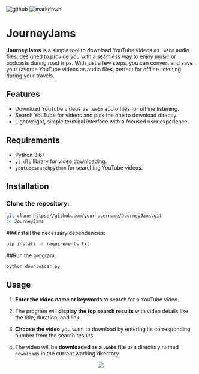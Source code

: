 ![github](https://img.shields.io/badge/GitHub-000000.svg?style=for-the-badge&logo=GitHub&logoColor=white)
![markdown](https://img.shields.io/badge/Markdown-000000.svg?style=for-the-badge&logo=Markdown&logoColor=white)

# JourneyJams

**JourneyJams** is a simple tool to download YouTube videos as `.webm` audio files, designed to provide you with a seamless way to enjoy music or podcasts during road trips. With just a few steps, you can convert and save your favorite YouTube videos as audio files, perfect for offline listening during your travels.

## Features
- Download YouTube videos as `.webm` audio files for offline listening.
- Search YouTube for videos and pick the one to download directly.
- Lightweight, simple terminal interface with a focused user experience.

## Requirements
- Python 3.6+
- `yt-dlp` library for video downloading.
- `youtubesearchpython` for searching YouTube videos.

## Installation

### Clone the repository:
```bash
git clone https://github.com/your-username/JourneyJams.git
cd JourneyJams
```

###Install the necessary dependencies:
```bash
pip install -r requirements.txt
```

##Run the program:
```bash
python downloader.py
```
## Usage

1. **Enter the video name or keywords** to search for a YouTube video.
   
2. The program will **display the top search results** with video details like the title, duration, and link.

3. **Choose the video** you want to download by entering its corresponding number from the search results.

4. The video will be **downloaded as a `.webm` file** to a directory named `downloads` in the current working directory.


<p align="center"><a href="https://github.com/hritesh-saha/JourneyJams/blob/main/LICENSE"><img src="https://img.shields.io/static/v1.svg?style=for-the-badge&label=License&message=BSD-3-Clause&logoColor=d9e0ee&colorA=363a4f&colorB=b7bdf8"/></a></p>
